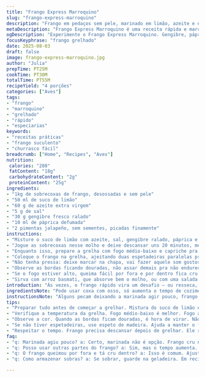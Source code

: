 ```yaml
---
title: "Frango Express Marroquino"
slug: "frango-express-marroquino"
description: "Frango em pedaços sem pele, marinado em limão, azeite e especiarias como páprica defumada e cominho. Gengibre fresco substitui o alho, e substituo o pimenta dedo-de-moça pelo jalapeño para um toque diferente. Grelhado no fogo médio-baixo, banhando com a marinada reduzida e caramelizando a carne devagar. Um prato prático, com aromas intensos e uma carne suculenta, que combina com arroz basmati ou salada fresca."
metaDescription: "Frango Express Marroquino é uma receita rápida e marcante, com gengibre e páprica. Ideal para um jantar prático e cheio de sabor."
ogDescription: "Experimente o Frango Express Marroquino. Gengibre, páprica e jalapeño trazem sabor intenso. Um prato prático para impressionar."
focusKeyphrase: "frango grelhado"
date: 2025-08-03
draft: false
image: frango-express-marroquino.jpg
author: "Julia"
prepTime: PT25M
cookTime: PT30M
totalTime: PT55M
recipeYield: "4 porções"
categories: ["Aves"]
tags:
- "frango"
- "marroquino"
- "grelhado"
- "rápido"
- "especiarias"
keywords:
- "receitas práticas"
- "frango suculento"
- "churrasco fácil"
breadcrumb: ["Home", "Recipes", "Aves"]
nutrition: 
 calories: "280"
 fatContent: "18g"
 carbohydrateContent: "2g"
 proteinContent: "25g"
ingredients:
- "1kg de sobrecoxas de frango, desossadas e sem pele"
- "50 ml de suco de limão"
- "60 g de azeite extra virgem"
- "5 g de sal"
- "30 g gengibre fresco ralado"
- "10 ml de páprica defumada"
- "2 pimentas jalapeño, sem sementes, picadas finamente"
instructions:
- "Misture o suco de limão com azeite, sal, gengibre ralado, páprica e as pimentas picadas numa tigela grande."
- "Jogue as sobrecoxas nesse molho e deixe descansar uns 20 minutos, mexendo uma vez pra impregnar a marinada."
- "Enquanto isso, prepare a grelha com fogo médio-baixo e capriche pra não grudar - óleo na mão, nada de spray industrial."
- "Coloque o frango na grelha, ajeitando duas espetadeiras paralelas pra segurar firme, facilita virar sem perder sucos."
- "Não tenha pressa: deixe marcar na chapa, vai fazer aquele som gostoso de assar. Uns 7 minutos, depois vire com cuidado, pincele a marinada novamente."
- "Observe as bordas ficando douradas, não assar demais pra não endurecer. O interior precisa estar macio, com a pele firme, ainda úmida."
- "Se o fogo estiver alto, queima fácil por fora e por dentro fica cru; ajuste a brasa enquanto cozinha."
- "Sirva com arroz basmati, que absorve bem o molho, ou com uma salada de folhas frescas e pepino para equilibrar o picante."
introduction: "Às vezes, o frango rápido vira um desafio – ou resseca, ou fica sem graça. Da última vez, tentei pimenta dedo-de-moça, mas barra o gengibre e descanso na marinada, notei o sabor ganhar mais profundidade e aquela crostinha que não gruda na grelha. O segredo? Equilibrar fogo, marinada e método de grelhar. Isso me salvou em churrascos improvisados, quando só tinha frango e paciência limitada. A textura não ficou seca, suculência no ponto, mas o aroma do gengibre com páprica defumada muda o jogo. Ajuda a dar personalidade no peito que qualquer cobertura não alcança."
ingredientsNote: "Pode usar coxa com osso, só aumenta o tempo de cozimento e dificulta o manuseio na grelha. Substituí o alho por gengibre para um toque fresco que corta o sabor pesado e traz uma leve picância própria. A páprica defumada é mais perfumada que a doce, mas se não tiver, misture páprica doce com uma pitada de cominho em pó pra aproximar. Jalapeño no lugar da dedo-de-moça permite controlar melhor o picante, sempre importante pra manter o equilíbrio. Na falta de limão, tente usar vinagre de maçã, dá acidez semelhante, mas sem exagerar para não perder a maciez. Use azeite, não manteiga - o ponto de fumaça é melhor pra grelhar direto sem queimar."
instructionsNote: "Alguns pecam deixando a marinada agir pouco, frango cru na hora de grelhar é certeza de carne ressecada. Sempre espere uns 20 minutos ou mais pra os sabores impregnarem e a carne absorver líquido. A técnica das espetadeiras evita a fricção na grelha e facilita virar, mantendo o frango intacto. Observe as mudanças no cheiro: quando começa a soltar aroma defumado do gengibre e páprica, está quase pronto. O barulhinho da carne selando, borbulhas de líquido reduzindo na superfície são pistas. Evite pressionar o peito com a espátula, senão perde suculência. No final, respeite alguns minutos de descanso, a carne retém o suco e suaviza a textura. Pra quem não tem churrasqueira, frigideira com fundo grosso em fogo razoavelmente controlado dá bom resultado desde que vire com cuidado e não encha a panela."
tips:
- "Preparar tudo antes de começar a grelhar. Mistura do suco de limão e gengibre é o coração da marinada. Mantenha as pimentas à mão. Se precisar de menos picância, diminua as jalapeños. Novamente, tempo é essencial. Não apresse a marinada."
- "Verifique a temperatura da grelha. Fogo médio-baixo é melhor. Fogo alto? Dificulta e queima. Frango é delicado. Não deixe de lado a textura. Frango precisa de atenção. Vire com cuidado para não perder sucos."
- "Observe a cor. Quando as bordas ficam douradas, é hora de virar. Não esqueça de pincelar a marinada. Se não tiver pincel, use uma colher. Mais sabor e crocância. Aproveite o aroma que surge. Lembre-se, cheiro é tudo na cozinha."
- "Se não tiver espetadeiras, use espeto de madeira. Ajuda a manter o frango. Mas cuidado com a chama. Pode durar mais tempo na grelha. Pense em como você pode ajustar. Se estiver muito seco, mais marinada na próxima vez."
- "Respeitar o tempo. Frango precisa descansar depois de grelhar. Ele retém o suco. Sem pressa, uns 5 a 10 minutos. Para quem não tem churrasqueira, use frigideira. Um fundo grosso é a solução. Tampe, vire. Pode dar certo também."
faq:
- "q: Marinada agiu pouco? a: Certo, marinada não é opção. Frango cru nunca é bom. O que eu faço? Espera de 20 minutos. Frango pega gosto, isso ajuda."
- "q: Posso usar outras partes do frango? a: Sim, mas o tempo aumenta. Coxa com osso, difícil de manusear. Fica mais saboroso, mas a paciência conta."
- "q: O frango queimou por fora e tá cru dentro? a: Isso é comum. Ajusta o fogo. Se muito quente, o queima rápido. Se dá tempo, o interior cozinha melhor."
- "q: Como armazenar sobras? a: Se sobrar, guarde na geladeira. Em recipiente fechado, 3 dias fica bom. Se congela, dura meses. Mas sempre com atenção à textura."

---
```

